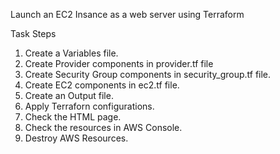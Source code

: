 Launch an EC2 Insance as a web server using Terraform

Task Steps

1. Create a Variables file.
2. Create Provider components in provider.tf file
3. Create Security Group components in security_group.tf file.
4. Create EC2 components in ec2.tf file.
5. Create an Output file.
6. Apply Terraforn configurations.
7. Check the HTML page.
8. Check the resources in AWS Console.
9. Destroy AWS Resources.
